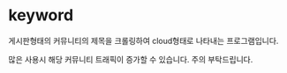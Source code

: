 # keyword

게시판형태의 커뮤니티의 제목을 크롤링하여 cloud형태로 나타내는 프로그램입니다.

많은 사용시 해당 커뮤니티 트래픽이 증가할 수 있습니다. 주의 부탁드립니다.
